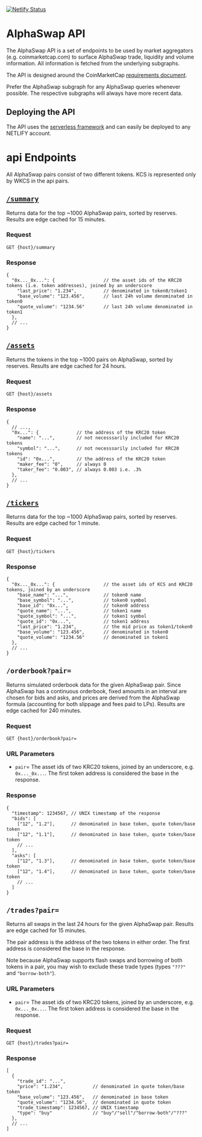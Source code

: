 [![Netlify Status](https://api.netlify.com/api/v1/badges/879a56ce-952d-4201-8d55-92e56772c53a/deploy-status)](https://app.netlify.com/sites/lucid-keller-294a67/deploys)


# AlphaSwap API

The AlphaSwap API is a set of endpoints to be used by market aggregators (e.g. coinmarketcap.com) to surface AlphaSwap trade, liquidity and volume information. All information is fetched from the underlying subgraphs.

The API is designed around the CoinMarketCap [requirements document](https://docs.google.com/document/d/1S4urpzUnO2t7DmS_1dc4EL4tgnnbTObPYXvDeBnukCg).

Prefer the AlphaSwap subgraph for any AlphaSwap queries whenever possible. The respective subgraphs will always have more recent data.

## Deploying the API

The API uses the [serverless framework](https://serverless.com) and can easily be deployed to any NETLIFY account.

# api Endpoints

All AlphaSwap pairs consist of two different tokens. KCS is represented only by WKCS in the api pairs.


## [`/summary`]({host}/summary)

Returns data for the top ~1000 AlphaSwap pairs, sorted by reserves. 
Results are edge cached for 15 minutes.

### Request

`GET {host}/summary`

### Response

```json5
{
  "0x..._0x...": {                  // the asset ids of the KRC20 tokens (i.e. token addresses), joined by an underscore
    "last_price": "1.234",          // denominated in token0/token1
    "base_volume": "123.456",       // last 24h volume denominated in token0
    "quote_volume": "1234.56"       // last 24h volume denominated in token1
  },
  // ...
}
```

## [`/assets`]({host}/assets)

Returns the tokens in the top ~1000 pairs on AlphaSwap, sorted by reserves. 
Results are edge cached for 24 hours.

### Request

`GET {host}/assets`

### Response

```json5
{
  // ...,
  "0x...": {              // the address of the KRC20 token
    "name": "...",        // not necesssarily included for KRC20 tokens
    "symbol": "...",      // not necesssarily included for KRC20 tokens
    "id": "0x...",        // the address of the KRC20 token
    "maker_fee": "0",     // always 0
    "taker_fee": "0.003", // always 0.003 i.e. .3%
  },
  // ...
}
```

## [`/tickers`]({host}/tickers)

Returns data for the top ~1000 AlphaSwap pairs, sorted by reserves.
Results are edge cached for 1 minute.

### Request

`GET {host}/tickers`

### Response

```json5
{
  "0x..._0x...": {                  // the asset ids of KCS and KRC20 tokens, joined by an underscore
    "base_name": "...",             // token0 name
    "base_symbol": "...",           // token0 symbol
    "base_id": "0x...",             // token0 address
    "quote_name": "...",            // token1 name
    "quote_symbol": "...",          // token1 symbol
    "quote_id": "0x...",            // token1 address
    "last_price": "1.234",          // the mid price as token1/token0
    "base_volume": "123.456",       // denominated in token0
    "quote_volume": "1234.56"       // denominated in token1
  },
  // ...
}
```

## `/orderbook?pair=`

Returns simulated orderbook data for the given AlphaSwap pair.
Since AlphaSwap has a continuous orderbook, fixed amounts in an interval are chosen for bids and asks, 
and prices are derived from the AlphaSwap formula (accounting for both slippage and fees paid to LPs). 
Results are edge cached for 240 minutes.

### Request

`GET {host}/orderbook?pair=`

### URL Parameters

- `pair`= The asset ids of two KRC20 tokens, joined by an underscore, e.g. `0x..._0x...`. The first token address is considered the base in the response.

### Response

```json5
{
  "timestamp": 1234567, // UNIX timestamp of the response
  "bids": [
    ["12", "1.2"],      // denominated in base token, quote token/base token
    ["12", "1.1"],      // denominated in base token, quote token/base token
    // ...
  ],
  "asks": [
    ["12", "1.3"],      // denominated in base token, quote token/base token
    ["12", "1.4"],      // denominated in base token, quote token/base token
    // ...
  ]
}
```

## `/trades?pair=`

Returns all swaps in the last 24 hours for the given AlphaSwap pair. 
Results are edge cached for 15 minutes.

The pair address is the address of the two tokens in either order.
The first address is considered the base in the response.

Note because AlphaSwap supports flash swaps and borrowing of both tokens in a pair, you may wish to exclude these 
trade types (types `"???"` and `"borrow-both"`).

### URL Parameters

- `pair`= The asset ids of two KRC20 tokens, joined by an underscore, e.g. `0x..._0x...`. The first token address is considered the base in the response.

### Request

`GET {host}/trades?pair=`

### Response

```json5
[
  {
    "trade_id": "...",
    "price": "1.234",           // denominated in quote token/base token
    "base_volume": "123.456",   // denominated in base token
    "quote_volume": "1234.56",  // denominated in quote token
    "trade_timestamp": 1234567, // UNIX timestamp
    "type": "buy"               // "buy"/"sell"/"borrow-both"/"???" 
  },
  // ...
]
```
